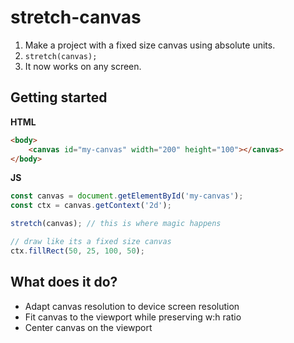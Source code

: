 # stretch-canvas

1. Make a project with a fixed size canvas using absolute units.
2. `stretch(canvas);`
3. It now works on any screen.

## Getting started
**HTML**
```html
<body>
    <canvas id="my-canvas" width="200" height="100"></canvas>
</body>
```
**JS**
```js
const canvas = document.getElementById('my-canvas');
const ctx = canvas.getContext('2d');

stretch(canvas); // this is where magic happens

// draw like its a fixed size canvas
ctx.fillRect(50, 25, 100, 50);
```

## What does it do?
- Adapt canvas resolution to device screen resolution
- Fit canvas to the viewport while preserving w:h ratio
- Center canvas on the viewport